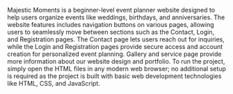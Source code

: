 Majestic Moments is a beginner-level event planner website designed to help users organize events like weddings, birthdays, and anniversaries. The website features includes navigation buttons on various pages, allowing users to seamlessly move between sections such as the Contact, Login, and Registration pages. The Contact page lets users reach out for inquiries, while the Login and Registration pages provide secure access and account creation for personalized event planning. Gallery and service page provide more information about our website design and portfolio. To run the project, simply open the HTML files in any modern web browser; no additional setup is required as the project is built with basic web development technologies like HTML, CSS, and JavaScript.
